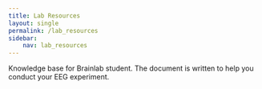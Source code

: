 ```yaml
---
title: Lab Resources
layout: single
permalink: /lab_resources
sidebar:
    nav: lab_resources
---
```


Knowledge base for Brainlab student. The document is written to help you conduct your EEG experiment.